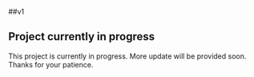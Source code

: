 
##v1
## Project currently in progress

This project is currently in progress. More update will be provided soon. Thanks for your patience.


